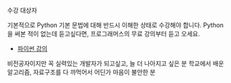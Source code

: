 수강 대상자

기본적으로 Python 기본 문법에 대해 반드시 이해한 상태로 수강해야 합니다.
Python 을 써본 적이 없는데 듣고싶다면, 프로그래머스의 무료 강의부터 듣고 오세요.

-   [파이썬 강의](https://school.programmers.co.kr/learn/courses/2)

비전공자이지만 꼭 실력있는 개발자가 되고싶고, 늘 더 나아지고 싶은 분
학교에서 배운 알고리즘, 자료구조를 다 까먹어서 어딘가 마음이 불안한 분
